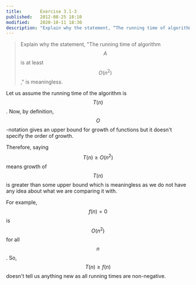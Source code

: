 ```yaml
---
title:       Exercise 3.1-3
published:   2012-08-25 18:10
modified:    2020-10-11 18:30
description: "Explain why the statement, “The running time of algorithm A is at least O(n^2),” is meaningless."
---
```


> Explain why the statement, "The running time of algorithm $$A$$ is at least $$O(n^2)$$," is meaningless.

Let us assume the running time of the algorithm is $$T(n)$$. Now, by definition, $$O$$-notation gives an upper bound for growth of functions but it doesn't specify the order of growth.

Therefore, saying $$T(n) \ge O(n^2)$$ means growth of $$T(n)$$ is greater than some upper bound which is meaningless as we do not have any idea about what we are comparing it with.

For example, $$f(n) = 0$$ is $$O(n^2)$$ for all $$n$$. So, $$T(n) \ge f(n)$$ doesn't tell us anything new as all running times are non-negative.
